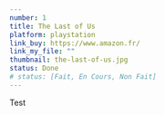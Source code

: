 ```yaml
---
number: 1
title: The Last of Us
platform: playstation
link_buy: https://www.amazon.fr/
link_my_file: ""
thumbnail: the-last-of-us.jpg
status: Done
# status: [Fait, En Cours, Non Fait]
---
```


Test
